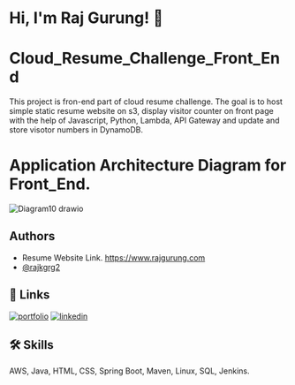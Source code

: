 
# Hi, I'm Raj Gurung! 👋

# Cloud_Resume_Challenge_Front_End
This project is fron-end part of cloud resume challenge. The goal is to host simple static  resume website on s3, display visitor counter on front page with the help of Javascript, Python, Lambda, API Gateway and update and store visotor numbers in DynamoDB. 



# Application Architecture Diagram for Front_End.
![Diagram10 drawio](https://user-images.githubusercontent.com/7123198/199567461-0ef29c03-7765-4aa7-8fb5-b205398969ac.png)



## Authors

- Resume Website Link. https://www.rajgurung.com
- [@rajkgrg2](https://github.com/rajkgrg2)


## 🔗 Links
[![portfolio](https://img.shields.io/badge/my_portfolio-000?style=for-the-badge&logo=ko-fi&logoColor=white)](https://github.com/rajkgrg2)
[![linkedin](https://img.shields.io/badge/linkedin-0A66C2?style=for-the-badge&logo=linkedin&logoColor=white)](https://www.linkedin.com/in/raj-kumar-gurung-b8199623a/)






## 🛠 Skills
AWS, Java, HTML, CSS, Spring Boot, Maven, Linux, SQL, Jenkins.
